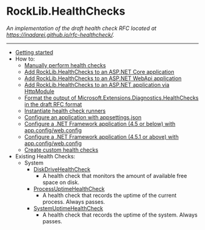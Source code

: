 # RockLib.HealthChecks

*An implementation of the draft health check RFC located at https://inadarei.github.io/rfc-healthcheck/.*

---

- [Getting started](docs/GettingStarted.md)
- How to:
  - [Manually perform health checks](docs/ManualHealthChecks.md)
  - [Add RockLib.HealthChecks to an ASP.NET Core application](docs/AspNetCore.md)
  - [Add RockLib.HealthChecks to an ASP.NET WebApi application](docs/WebApi.md)
  - [Add RockLib.HealthChecks to an ASP.NET application via HttpModule](docs/HttpModule.md)
  - [Format the output of Microsoft.Extensions.Diagnostics.HealthChecks in the draft RFC format](docs/ResponseWriter.md)
  - [Instantiate health check runners](docs/InstantiateRunner.md)
  - [Configure an application with appsettings.json](docs/ConfigureAppSettings.md)
  - [Configure a .NET Framework application (4.5 or below) with app.config/web.config](docs/ConfigureNet45AndBelow.md)
  - [Configure a .NET Framework application (4.5.1 or above) with app.config/web.config](docs/ConfigureNet451AndAbove.md)
  - [Create custom health checks](docs/CustomHealthCheck.md)
- Existing Health Checks:
  - System
    - [DiskDriveHealthCheck](docs/DiskDriveHealthCheck.md)
      - A health check that monitors the amount of available free space on disk.
    - [ProcessUptimeHealthCheck](docs/ProcessUptimeHealthCheck.md)
      - A health check that records the uptime of the current process. Always passes.
    - [SystemUptimeHealthCheck](docs/SystemUptimeHealthCheck.md)
      - A health check that records the uptime of the system. Always passes.
